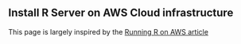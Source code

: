 
## Install R Server on AWS Cloud infrastructure
This page is largely inspired by the [Running R on AWS article](https://aws.amazon.com/fr/blogs/big-data/running-r-on-aws/)
